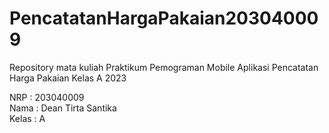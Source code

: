 # PencatatanHargaPakaian203040009
Repository mata kuliah Praktikum Pemograman Mobile Aplikasi Pencatatan Harga Pakaian Kelas A 2023

NRP : 203040009  
Nama : Dean Tirta Santika  
Kelas : A  
